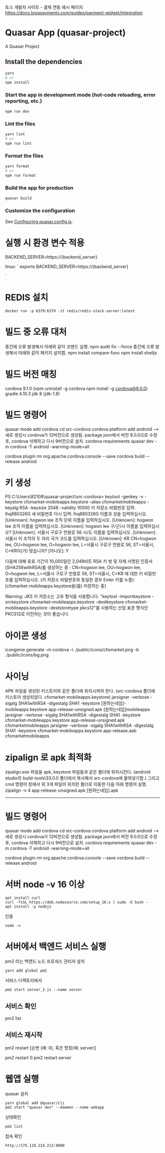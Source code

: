 토스 개발자 사이트 - 결제 연동 예시 페이지
https://docs.tosspayments.com/guides/payment-widget/integration

# Quasar App (quasar-project)

A Quasar Project

## Install the dependencies

```bash
yarn
# or
npm install
```

### Start the app in development mode (hot-code reloading, error reporting, etc.)

```bash
npm run dev
```

### Lint the files

```bash
yarn lint
# or
npm run lint
```

### Format the files

```bash
yarn format
# or
npm run format
```

### Build the app for production

```bash
quasar build
```

### Customize the configuration

See [Configuring quasar.config.js](https://v2.quasar.dev/quasar-cli-vite/quasar-config-js).

# 실행 시 환경 변수 적용

BACKEND_SERVER=https://{backend_server}

linux:
`
exports BACKEND_SERVER=https://{backend_server}

`

# REDIS 설치

`docker run -p 6379:6379 -it redis/redis-stack-server:latest`

# 빌드 중 오류 대처

중간에 오류 발생해서 아래와 같이 코멘드 실행.
npm audit fix --force
중간에 오류 발생해서 아래와 같이 패키지 설치함.
npm install compare-func
npm install shelljs

# 빌드 버전 매칭

cordova 9.1.0 (npm uninstall -g cordova npm install -g cordova@9.0.0)
gradle 4.10.3
jdk 8 (jdk-1.8)

# 빌드 명령어

quasar mode add cordova
cd src-cordova
cordova platform add android
--> 새로 생성시 cordova가 12버전으로 생성됨. package.json에서 버전 9.0.0으로 수정후, cordova 삭제하고 다시 9버전으로 설치.
cordova requirements
quasar dev -m cordova -T android -warning-mode=all

cordova plugin rm org.apache.cordova.console --save
cordova build --release android

# 키 생성

PS C:\Users\82108\quasar-project\src-cordova> keytool -genkey -v -keystore cfomarket-mobileapps.keystore -alias cfomarketmobileapps -keyalg RSA -keysize 2048 -validity 10000
키 저장소 비밀번호 입력: lhq880326G
새 비밀번호 다시 입력: lhq880326G
이름과 성을 입력하십시오.
[Unknown]: hogwon lee
조직 단위 이름을 입력하십시오.
[Unknown]: hogwon lee
조직 이름을 입력하십시오.
[Unknown]: hogwon lee
구/군/시 이름을 입력하십시오?
[Unknown]: 서울시 구로구 천왕로 56
시/도 이름을 입력하십시오.
[Unknown]: 서울시
이 조직의 두 자리 국가 코드를 입력하십시오.
[Unknown]: KR
CN=hogwon lee, OU=hogwon lee, O=hogwon lee, L=서울시 구로구 천왕로 56, ST=서울시, C=KR이(가) 맞습니까?
[아니오]: Y

다음에 대해 유효 기간이 10,000일인 2,048비트 RSA 키 쌍 및 자체 서명된 인증서(SHA256withRSA)를 생성하는 중
: CN=hogwon lee, OU=hogwon lee, O=hogwon lee, L=서울시 구로구 천왕로 56, ST=서울시, C=KR
<cfomarketmobileapps>에 대한 키 비밀번호를 입력하십시오.
(키 저장소 비밀번호와 동일한 경우 Enter 키를 누름):
[cfomarket-mobileapps.keystore을(를) 저장하는 중]

Warning:
JKS 키 저장소는 고유 형식을 사용합니다. "keytool -importkeystore -srckeystore cfomarket-mobileapps.keystore -destkeystore cfomarket-mobileapps.keystore -deststoretype pkcs12"를 사용하는 산업 표준 형식인 PKCS12로 이전하는 것이 좋습니다.

# 아이콘 생성

icongenie generate -m cordova -i ./public/icons/cfomarket.png -b ./public/icons/bg.png

# 사이닝

APK 파일을 생성된 키스토어와 같은 폴더에 위치시켜야 한다. (src-cordova 폴더에 키스토어 생성되었다. cfomarket-mobileapps.keystore)
jarsigner -verbose -sigalg SHA1withRSA -digestalg SHA1 -keystore [원하는네임]-mobileapps.keystore app-release-unsigned.apk [원하는네임]mobileapps
jarsigner -verbose -sigalg SHA1withRSA -digestalg SHA1 -keystore cfomarket-mobileapps.keystore app-release-unsigned.apk cfomarketmobileapps
jarsigner -verbose -sigalg SHA1withRSA -digestalg SHA1 -keystore cfomarket-mobileapps.keystore app-release.aab cfomarketmobileapps

# zipalign 로 apk 최적화

zipalign.exe 파일을 apk, keystore 파일들과 같은 폴더에 위치시킨다. (android studio의 build-tools\33.0.0 폴더에서 복사해서 src-cordova에 붙여넣기함.)
그리고 cmd 명령어 창에서 위 3개 파일이 위치한 폴더로 이동한 다음 아래 명령어 실행.
zipalign -v 4 app-release-unsigned.apk [원하는네임].apk

---

# 빌드 명령어

quasar mode add cordova
cd src-cordova
cordova platform add android
--> 새로 생성시 cordova가 12버전으로 생성됨. package.json에서 버전 9.0.0으로 수정후, cordova 삭제하고 다시 9버전으로 설치.
cordova requirements
quasar dev -m cordova -T android -warning-mode=all

cordova plugin rm org.apache.cordova.console --save
cordova build --release android

# 서버 node -v 16 이상

```
apt install curl
curl -fsSL https://deb.nodesource.com/setup_16.x | sudo -E bash -
apt install -y nodejs
```

인증

```
node -v
```

# 서버에서 백엔드 서비스 실행

pm2 라는 백엔드 노드 프로세스 관리자 설치

```
yarn add global pm2
```

서비스 디렉토리에서

```
pm2 start server_2.js --name server
```

## 서비스 확인

pm2 list

## 서비스 재시작

pm2 restart [순번 (예: 0), 혹은 명칭(예: server)]

pm2 restart 0
pm2 restart server

# 웹앱 실행

quasar 설치

```
yarn global add @quasar/cli
pm2 start "quasar dev" --daemon --name webapp
```

상태확인

```
pm2 list
```

접속 확인

```
http://175.119.224.213:9000
```
